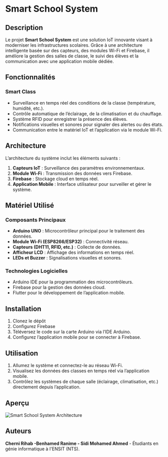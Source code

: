 # Smart School System

## Description
Le projet **Smart School System** est une solution IoT innovante visant à moderniser les infrastructures scolaires. Grâce à une architecture intelligente basée sur des capteurs, des modules Wi-Fi et Firebase, il améliore la gestion des salles de classe, le suivi des élèves et la communication avec une application mobile dédiée.

## Fonctionnalités
### Smart Class
- Surveillance en temps réel des conditions de la classe (température, humidité, etc.).
- Contrôle automatique de l’éclairage, de la climatisation et du chauffage.
- Système RFID pour enregistrer la présence des élèves.
- Notifications visuelles et sonores pour signaler des alertes ou des états.
- Communication entre le matériel IoT et l’application via le module Wi-Fi.

## Architecture
L’architecture du système inclut les éléments suivants :
1. **Capteurs IoT** : Surveillance des paramètres environnementaux.
2. **Module Wi-Fi** : Transmission des données vers Firebase.
3. **Firebase** : Stockage cloud en temps réel.
4. **Application Mobile** : Interface utilisateur pour surveiller et gérer le système.

## Matériel Utilisé
### Composants Principaux
- **Arduino UNO** : Microcontrôleur principal pour le traitement des données.
- **Module Wi-Fi (ESP8266/ESP32)** : Connectivité réseau.
- **Capteurs (DHT11, RFID, etc.)** : Collecte de données.
- **Afficheur LCD** : Affichage des informations en temps réel.
- **LEDs et Buzzer** : Signalisations visuelles et sonores.

### Technologies Logicielles
- Arduino IDE pour la programmation des microcontrôleurs.
- Firebase pour la gestion des données cloud.
- Flutter pour le développement de l’application mobile.

## Installation
1. Clonez le dépôt 
2. Configurez Firebase 
3. Téléversez le code sur la carte Arduino via l’IDE Arduino.
4. Configurez l’application mobile pour se connecter à Firebase.

## Utilisation
1. Allumez le système et connectez-le au réseau Wi-Fi.
2. Visualisez les données des classes en temps réel via l’application mobile.
3. Contrôlez les systèmes de chaque salle (éclairage, climatisation, etc.) directement depuis l’application.


## Aperçu
![Smart School System Architecture](images/system_architecture.png)

## Auteurs
**Cherni Rihab -Benhamed Ranime - Sidi Mohamed Ahmed** - Étudiants en génie informatique à l'ENSIT (NTS).
